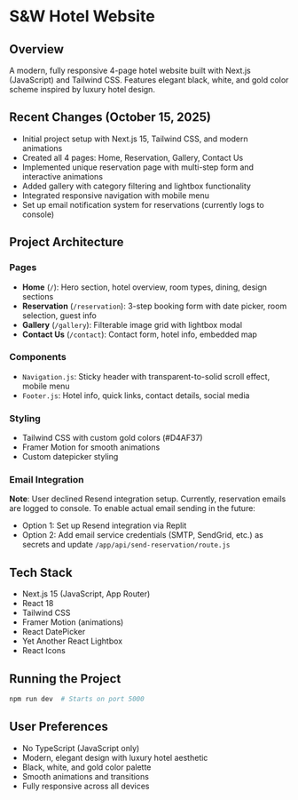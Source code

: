 # S&W Hotel Website

## Overview
A modern, fully responsive 4-page hotel website built with Next.js (JavaScript) and Tailwind CSS. Features elegant black, white, and gold color scheme inspired by luxury hotel design.

## Recent Changes (October 15, 2025)
- Initial project setup with Next.js 15, Tailwind CSS, and modern animations
- Created all 4 pages: Home, Reservation, Gallery, Contact Us
- Implemented unique reservation page with multi-step form and interactive animations
- Added gallery with category filtering and lightbox functionality
- Integrated responsive navigation with mobile menu
- Set up email notification system for reservations (currently logs to console)

## Project Architecture

### Pages
- **Home** (`/`): Hero section, hotel overview, room types, dining, design sections
- **Reservation** (`/reservation`): 3-step booking form with date picker, room selection, guest info
- **Gallery** (`/gallery`): Filterable image grid with lightbox modal
- **Contact Us** (`/contact`): Contact form, hotel info, embedded map

### Components
- `Navigation.js`: Sticky header with transparent-to-solid scroll effect, mobile menu
- `Footer.js`: Hotel info, quick links, contact details, social media

### Styling
- Tailwind CSS with custom gold colors (#D4AF37)
- Framer Motion for smooth animations
- Custom datepicker styling

### Email Integration
**Note**: User declined Resend integration setup. Currently, reservation emails are logged to console. To enable actual email sending in the future:
- Option 1: Set up Resend integration via Replit
- Option 2: Add email service credentials (SMTP, SendGrid, etc.) as secrets and update `/app/api/send-reservation/route.js`

## Tech Stack
- Next.js 15 (JavaScript, App Router)
- React 18
- Tailwind CSS
- Framer Motion (animations)
- React DatePicker
- Yet Another React Lightbox
- React Icons

## Running the Project
```bash
npm run dev  # Starts on port 5000
```

## User Preferences
- No TypeScript (JavaScript only)
- Modern, elegant design with luxury hotel aesthetic
- Black, white, and gold color palette
- Smooth animations and transitions
- Fully responsive across all devices
